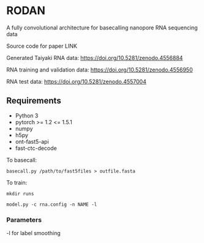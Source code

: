 # RODAN
A fully convolutional architecture for basecalling nanopore RNA sequencing data

Source code for paper LINK

Generated Taiyaki RNA data: https://doi.org/10.5281/zenodo.4556884

RNA training and validation data: https://doi.org/10.5281/zenodo.4556950

RNA test data: https://doi.org/10.5281/zenodo.4557004



## Requirements
* Python 3
* pytorch >= 1.2 <= 1.5.1
* numpy
* h5py
* ont-fast5-api
* fast-ctc-decode

To basecall:

`basecall.py /path/to/fast5files > outfile.fasta`

To train:

`mkdir runs`

`model.py -c rna.config -n NAME -l`

### Parameters
-l for label smoothing

